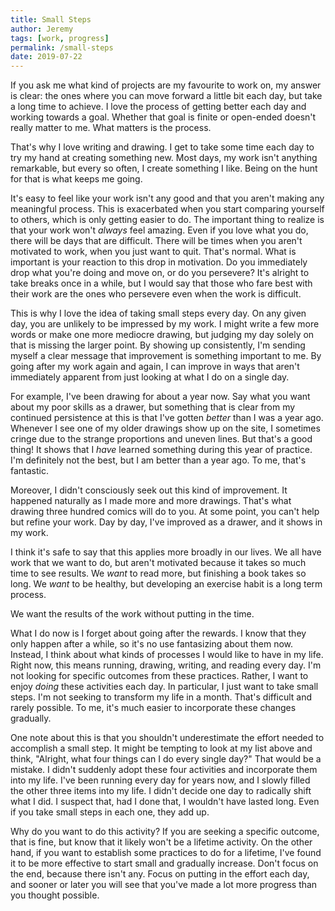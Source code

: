 ```yaml
---
title: Small Steps
author: Jeremy
tags: [work, progress]
permalink: /small-steps
date: 2019-07-22
---
```


If you ask me what kind of projects are my favourite to work on, my answer is clear: the ones where you can move forward a little bit each day, but take a long time to achieve. I love the process of getting better each day and working towards a goal. Whether that goal is finite or open-ended doesn't really matter to me. What matters is the process.

That's why I love writing and drawing. I get to take some time each day to try my hand at creating something new. Most days, my work isn't anything remarkable, but every so often, I create something I like. Being on the hunt for that is what keeps me going.

It's easy to feel like your work isn't any good and that you aren't making any meaningful process. This is exacerbated when you start comparing yourself to others, which is only getting easier to do. The important thing to realize is that your work won't *always* feel amazing. Even if you love what you do, there will be days that are difficult. There will be times when you aren't motivated to work, when you just want to quit. That's normal. What is important is your reaction to this drop in motivation. Do you immediately drop what you're doing and move on, or do you persevere? It's alright to take breaks once in a while, but I would say that those who fare best with their work are the ones who persevere even when the work is difficult.

This is why I love the idea of taking small steps every day. On any given day, you are unlikely to be impressed by my work. I might write a few more words or make one more mediocre drawing, but judging my day solely on that is missing the larger point. By showing up consistently, I'm sending myself a clear message that improvement is something important to me. By going after my work again and again, I can improve in ways that aren't immediately apparent from just looking at what I do on a single day.

For example, I've been drawing for about a year now. Say what you want about my poor skills as a drawer, but something that is clear from my continued persistence at this is that I've gotten *better* than I was a year ago. Whenever I see one of my older drawings show up on the site, I sometimes cringe due to the strange proportions and uneven lines. But that's a good thing! It shows that I *have* learned something during this year of practice. I'm definitely not the best, but I am better than a year ago. To me, that's fantastic.

Moreover, I didn't consciously seek out this kind of improvement. It happened naturally as I made more and more drawings. That's what drawing three hundred comics will do to you. At some point, you can't help but refine your work. Day by day, I've improved as a drawer, and it shows in my work.

I think it's safe to say that this applies more broadly in our lives. We all have work that we want to do, but aren't motivated because it takes so much time to see results. We *want* to read more, but finishing a book takes so long. We *want* to be healthy, but developing an exercise habit is a long term process.

We want the results of the work without putting in the time.

What I do now is I forget about going after the rewards. I know that they only happen after a while, so it's no use fantasizing about them now. Instead, I think about what kinds of processes I would like to have in my life. Right now, this means running, drawing, writing, and reading every day. I'm not looking for specific outcomes from these practices. Rather, I want to enjoy *doing* these activities each day. In particular, I just want to take small steps. I'm not seeking to transform my life in a month. That's difficult and rarely possible. To me, it's much easier to incorporate these changes gradually.

One note about this is that you shouldn't underestimate the effort needed to accomplish a small step. It might be tempting to look at my list above and think, "Alright, what four things can I do every single day?" That would be a mistake. I didn't suddenly adopt these four activities and incorporate them into my life. I've been running every day for years now, and I slowly filled the other three items into my life. I didn't decide one day to radically shift what I did. I suspect that, had I done that, I wouldn't have lasted long. Even if you take small steps in each one, they add up.

Why do you want to do this activity? If you are seeking a specific outcome, that is fine, but know that it likely won't be a lifetime activity. On the other hand, if you want to establish some practices to do for a lifetime, I've found it to be more effective to start small and gradually increase. Don't focus on the end, because there isn't any. Focus on putting in the effort each day, and sooner or later you will see that you've made a lot more progress than you thought possible.
